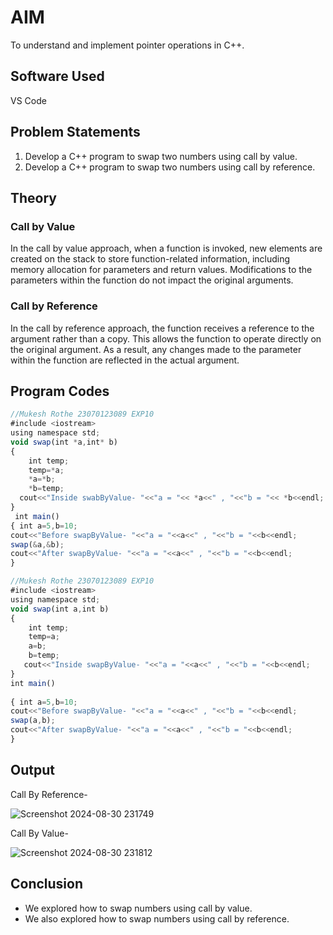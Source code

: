 # AIM
To understand and implement pointer operations in C++.

## Software Used
VS Code

## Problem Statements
1. Develop a C++ program to swap two numbers using call by value.
2. Develop a C++ program to swap two numbers using call by reference.

## Theory

### Call by Value
In the call by value approach, when a function is invoked, new elements are created on the stack to store function-related information, including memory allocation for parameters and return values. Modifications to the parameters within the function do not impact the original arguments.

### Call by Reference
In the call by reference approach, the function receives a reference to the argument rather than a copy. This allows the function to operate directly on the original argument. As a result, any changes made to the parameter within the function are reflected in the actual argument.

## Program Codes

```javascript
//Mukesh Rothe 23070123089 EXP10
#include <iostream>
using namespace std;
void swap(int *a,int* b)
{
    int temp;
    temp=*a;
    *a=*b;
    *b=temp;
  cout<<"Inside swabByValue- "<<"a = "<< *a<<" , "<<"b = "<< *b<<endl;
}
 int main()
{ int a=5,b=10;
cout<<"Before swapByValue- "<<"a = "<<a<<" , "<<"b = "<<b<<endl;
swap(&a,&b); 
cout<<"After swapByValue- "<<"a = "<<a<<" , "<<"b = "<<b<<endl;
}
```
```javascript
//Mukesh Rothe 23070123089 EXP10
#include <iostream>
using namespace std;
void swap(int a,int b) 
{
    int temp;
    temp=a;
    a=b;
    b=temp;
   cout<<"Inside swapByValue- "<<"a = "<<a<<" , "<<"b = "<<b<<endl;
}
int main()
 
{ int a=5,b=10;
cout<<"Before swapByValue- "<<"a = "<<a<<" , "<<"b = "<<b<<endl;
swap(a,b);
cout<<"After swapByValue- "<<"a = "<<a<<" , "<<"b = "<<b<<endl;
}
```

## Output
Call By Reference-

![Screenshot 2024-08-30 231749](https://github.com/user-attachments/assets/c57dce2a-038b-4f68-b8dd-002606d04d81)

Call By Value-

![Screenshot 2024-08-30 231812](https://github.com/user-attachments/assets/a1ce726d-85f9-4ef3-8433-f09a2d05a4f5)

## Conclusion
- We explored how to swap numbers using call by value.
- We also explored how to swap numbers using call by reference.
